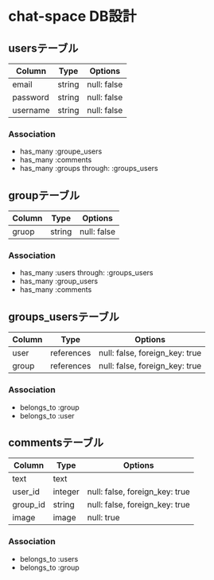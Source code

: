 # chat-space DB設計
## usersテーブル
|Column|Type|Options|
|------|----|-------|
|email|string|null: false|index: true|
|password|string|null: false|index: true|
|username|string|null: false|index: true|
### Association
- has_many :groupe_users
- has_many :comments
- has_many :groups through: :groups_users

## groupテーブル
|Column|Type|Options|
|------|----|-------|
|gruop|string|null: false|
### Association
- has_many :users through: :groups_users
- has_many :group_users
- has_many :comments

## groups_usersテーブル
|Column|Type|Options|
|------|----|-------|
|user|references|null: false, foreign_key: true|
|group|references|null: false, foreign_key: true|
### Association
- belongs_to :group
- belongs_to :user

## commentsテーブル
|Column|Type|Options|
|------|----|-------|
|text|text|
|user_id|integer|null: false, foreign_key: true|
|group_id|string|null: false, foreign_key: true|
|image|image|null: true|
### Association
- belongs_to :users
- belongs_to :group


